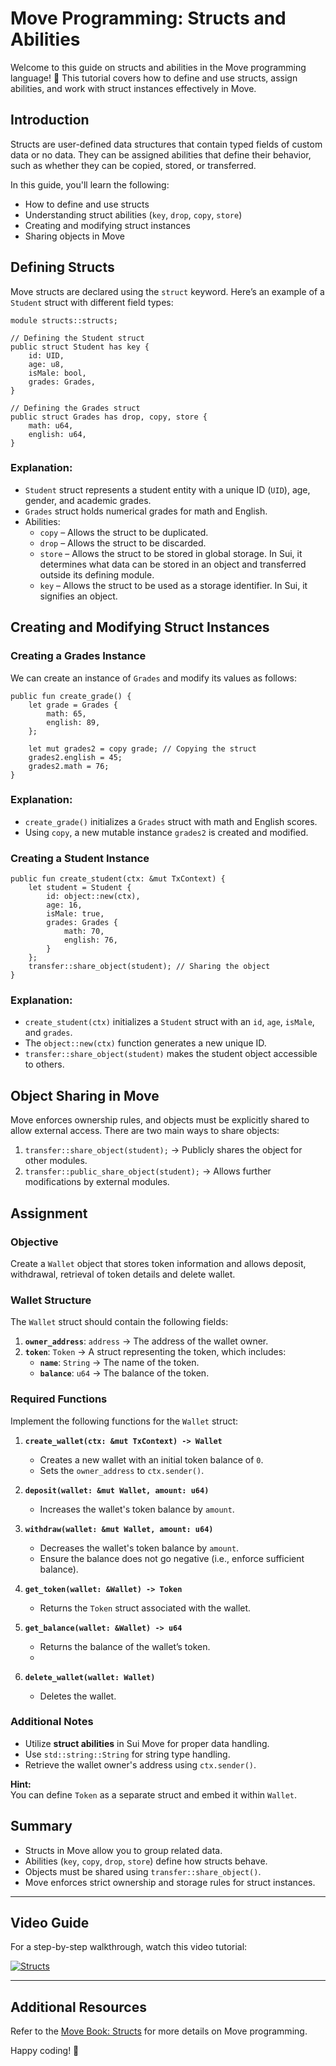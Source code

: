 # Move Programming: Structs and Abilities

Welcome to this guide on structs and abilities in the Move programming language! 🚀 This tutorial covers how to define and use structs, assign abilities, and work with struct instances effectively in Move.

## Introduction
Structs are user-defined data structures that contain typed fields of custom data or no data. They can be assigned abilities that define their behavior, such as whether they can be copied, stored, or transferred.

In this guide, you'll learn the following:
- How to define and use structs
- Understanding struct abilities (`key`, `drop`, `copy`, `store`)
- Creating and modifying struct instances
- Sharing objects in Move

## Defining Structs
Move structs are declared using the `struct` keyword. Here’s an example of a `Student` struct with different field types:

```move
module structs::structs;

// Defining the Student struct
public struct Student has key {
    id: UID,
    age: u8,
    isMale: bool,
    grades: Grades,
}

// Defining the Grades struct
public struct Grades has drop, copy, store {
    math: u64,
    english: u64,
}
```
### Explanation:
- `Student` struct represents a student entity with a unique ID (`UID`), age, gender, and academic grades.
- `Grades` struct holds numerical grades for math and English.
- Abilities:
  - `copy` – Allows the struct to be duplicated.
  - `drop` – Allows the struct to be discarded.
  - `store` – Allows the struct to be stored in global storage. In Sui, it determines what data can be stored in an object and transferred outside its defining module.
  - `key` – Allows the struct to be used as a storage identifier. In Sui, it signifies an object.

## Creating and Modifying Struct Instances

### Creating a Grades Instance
We can create an instance of `Grades` and modify its values as follows:

```move
public fun create_grade() {
    let grade = Grades {
        math: 65,
        english: 89,
    };
    
    let mut grades2 = copy grade; // Copying the struct
    grades2.english = 45;
    grades2.math = 76;
}
```
### Explanation:
- `create_grade()` initializes a `Grades` struct with math and English scores.
- Using `copy`, a new mutable instance `grades2` is created and modified.

### Creating a Student Instance

```move
public fun create_student(ctx: &mut TxContext) {
    let student = Student {
        id: object::new(ctx),
        age: 16,
        isMale: true,
        grades: Grades {
            math: 70,
            english: 76,
        }
    };
    transfer::share_object(student); // Sharing the object
}
```
### Explanation:
- `create_student(ctx)` initializes a `Student` struct with an `id`, `age`, `isMale`, and `grades`.
- The `object::new(ctx)` function generates a new unique ID.
- `transfer::share_object(student)` makes the student object accessible to others.

## Object Sharing in Move
Move enforces ownership rules, and objects must be explicitly shared to allow external access. There are two main ways to share objects:

1. `transfer::share_object(student);` → Publicly shares the object for other modules.
2. `transfer::public_share_object(student);` → Allows further modifications by external modules.

## **Assignment**  

### **Objective**  
Create a `Wallet` object that stores token information and allows deposit, withdrawal, retrieval of token details and delete wallet.  

### **Wallet Structure**  
The `Wallet` struct should contain the following fields:  
1. **`owner_address`**: `address` → The address of the wallet owner.  
2. **`token`**: `Token` → A struct representing the token, which includes:  
   - **`name`**: `String` → The name of the token.  
   - **`balance`**: `u64` → The balance of the token.  

### **Required Functions**  
Implement the following functions for the `Wallet` struct:  

1. **`create_wallet(ctx: &mut TxContext) -> Wallet`**  
   - Creates a new wallet with an initial token balance of `0`.  
   - Sets the `owner_address` to `ctx.sender()`.  

2. **`deposit(wallet: &mut Wallet, amount: u64)`**  
   - Increases the wallet's token balance by `amount`.  

3. **`withdraw(wallet: &mut Wallet, amount: u64)`**  
   - Decreases the wallet's token balance by `amount`.  
   - Ensure the balance does not go negative (i.e., enforce sufficient balance).  

4. **`get_token(wallet: &Wallet) -> Token`**  
   - Returns the `Token` struct associated with the wallet.  

5. **`get_balance(wallet: &Wallet) -> u64`**  
   - Returns the balance of the wallet’s token.
   - 
6. **`delete_wallet(wallet: Wallet)`**  
   - Deletes the wallet.  


### **Additional Notes**  
- Utilize **struct abilities** in Sui Move for proper data handling.  
- Use `std::string::String` for string type handling.  
- Retrieve the wallet owner's address using `ctx.sender()`.  

**Hint:**  
You can define `Token` as a separate struct and embed it within `Wallet`.  

## Summary
- Structs in Move allow you to group related data.
- Abilities (`key`, `copy`, `drop`, `store`) define how structs behave.
- Objects must be shared using `transfer::share_object()`.
- Move enforces strict ownership and storage rules for struct instances.

---
## Video Guide

For a step-by-step walkthrough, watch this video tutorial:

[![Structs](https://img.youtube.com/vi/eEy4uudac7Q/0.jpg)](https://youtu.be/eEy4uudac7Q)

---

## Additional Resources
Refer to the [Move Book: Structs](https://move-book.com/reference/abilities.html) for more details on Move programming.

Happy coding! 🎯

